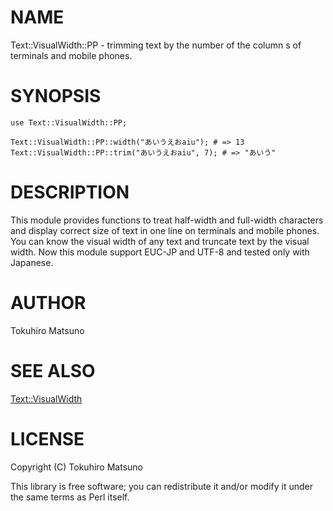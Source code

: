 # NAME

Text::VisualWidth::PP - trimming text by the number of the column s of terminals and mobile phones.

# SYNOPSIS

    use Text::VisualWidth::PP;

    Text::VisualWidth::PP::width("あいうえおaiu"); # => 13
    Text::VisualWidth::PP::trim("あいうえおaiu", 7); # => "あいう"

# DESCRIPTION

This module provides functions to treat half-width and full-width characters and
 display correct size of text in one line on terminals and mobile phones. You can know the visual width of any text and truncate text by the visual width.
 Now this module support EUC-JP and UTF-8 and tested only with Japanese.

# AUTHOR

Tokuhiro Matsuno <tokuhirom AAJKLFJEF GMAIL COM>

# SEE ALSO

[Text::VisualWidth](http://search.cpan.org/perldoc?Text::VisualWidth)

# LICENSE

Copyright (C) Tokuhiro Matsuno

This library is free software; you can redistribute it and/or modify
it under the same terms as Perl itself.